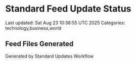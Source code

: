 # Standard Feed Update Status
Last updated: Sat Aug 23 10:38:55 UTC 2025
Categories: technology,business,world

## Feed Files Generated

Generated by Standard Updates Workflow
